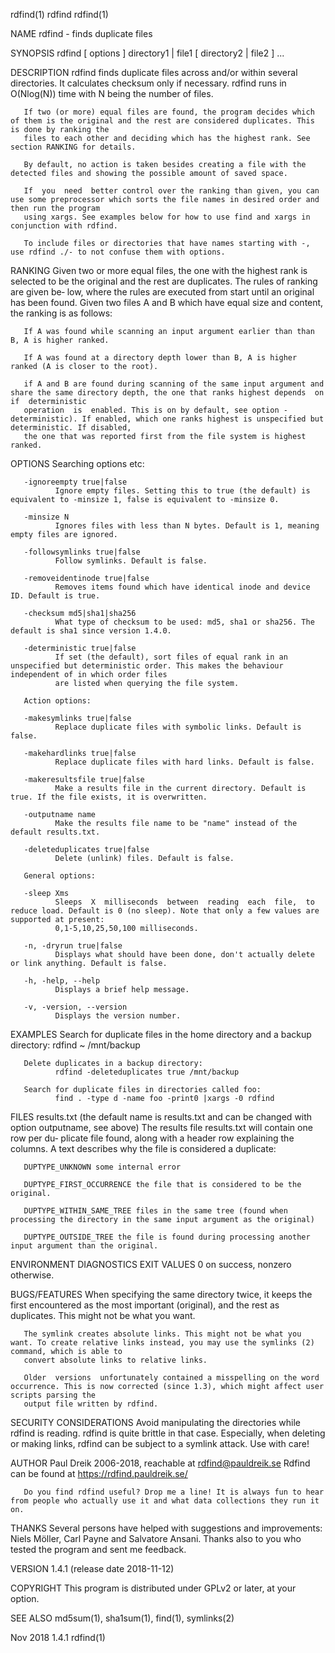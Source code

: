 rdfind(1)                                                                      rdfind                                                                      rdfind(1)

NAME
       rdfind - finds duplicate files

SYNOPSIS
       rdfind [ options ] directory1 | file1 [ directory2 | file2 ] ...

DESCRIPTION
       rdfind finds duplicate files across and/or within several directories. It calculates checksum only if necessary.  rdfind runs in O(Nlog(N)) time with N being
       the number of files.

       If two (or more) equal files are found, the program decides which of them is the original and the rest are considered duplicates. This is done by ranking the
       files to each other and deciding which has the highest rank. See section RANKING for details.

       By default, no action is taken besides creating a file with the detected files and showing the possible amount of saved space.

       If  you  need  better control over the ranking than given, you can use some preprocessor which sorts the file names in desired order and then run the program
       using xargs. See examples below for how to use find and xargs in conjunction with rdfind.

       To include files or directories that have names starting with -, use rdfind ./- to not confuse them with options.

RANKING
       Given two or more equal files, the one with the highest rank is selected to be the original and the rest are duplicates. The rules of ranking are  given  be‐
       low,  where  the rules are executed from start until an original has been found. Given two files A and B which have equal size and content, the ranking is as
       follows:

       If A was found while scanning an input argument earlier than than B, A is higher ranked.

       If A was found at a directory depth lower than B, A is higher ranked (A is closer to the root).

       if A and B are found during scanning of the same input argument and share the same directory depth, the one that ranks highest depends  on  if  deterministic
       operation  is  enabled. This is on by default, see option -deterministic). If enabled, which one ranks highest is unspecified but deterministic. If disabled,
       the one that was reported first from the file system is highest ranked.

OPTIONS
       Searching options etc:

       -ignoreempty true|false
              Ignore empty files. Setting this to true (the default) is equivalent to -minsize 1, false is equivalent to -minsize 0.

       -minsize N
              Ignores files with less than N bytes. Default is 1, meaning empty files are ignored.

       -followsymlinks true|false
              Follow symlinks. Default is false.

       -removeidentinode true|false
              Removes items found which have identical inode and device ID. Default is true.

       -checksum md5|sha1|sha256
              What type of checksum to be used: md5, sha1 or sha256. The default is sha1 since version 1.4.0.

       -deterministic true|false
              If set (the default), sort files of equal rank in an unspecified but deterministic order. This makes the behaviour independent of in which order files
              are listed when querying the file system.

       Action options:

       -makesymlinks true|false
              Replace duplicate files with symbolic links. Default is false.

       -makehardlinks true|false
              Replace duplicate files with hard links. Default is false.

       -makeresultsfile true|false
              Make a results file in the current directory. Default is true. If the file exists, it is overwritten.

       -outputname name
              Make the results file name to be "name" instead of the default results.txt.

       -deleteduplicates true|false
              Delete (unlink) files. Default is false.

       General options:

       -sleep Xms
              Sleeps  X  milliseconds  between  reading  each  file,  to reduce load. Default is 0 (no sleep). Note that only a few values are supported at present:
              0,1-5,10,25,50,100 milliseconds.

       -n, -dryrun true|false
              Displays what should have been done, don't actually delete or link anything. Default is false.

       -h, -help, --help
              Displays a brief help message.

       -v, -version, --version
              Displays the version number.

EXAMPLES
       Search for duplicate files in the home directory and a backup directory:
              rdfind ~ /mnt/backup

       Delete duplicates in a backup directory:
              rdfind -deleteduplicates true /mnt/backup

       Search for duplicate files in directories called foo:
              find . -type d -name foo -print0 |xargs -0 rdfind

FILES
       results.txt (the default name is results.txt and can be changed with option outputname, see above) The results file results.txt will contain one row per  du‐
       plicate file found, along with a header row explaining the columns.  A text describes why the file is considered a duplicate:

       DUPTYPE_UNKNOWN some internal error

       DUPTYPE_FIRST_OCCURRENCE the file that is considered to be the original.

       DUPTYPE_WITHIN_SAME_TREE files in the same tree (found when processing the directory in the same input argument as the original)

       DUPTYPE_OUTSIDE_TREE the file is found during processing another input argument than the original.

ENVIRONMENT
DIAGNOSTICS
EXIT VALUES
       0 on success, nonzero otherwise.

BUGS/FEATURES
       When specifying the same directory twice, it keeps the first encountered as the most important (original), and the rest as duplicates. This might not be what
       you want.

       The symlink creates absolute links. This might not be what you want. To create relative links instead, you may use the symlinks (2) command, which is able to
       convert absolute links to relative links.

       Older  versions  unfortunately contained a misspelling on the word occurrence. This is now corrected (since 1.3), which might affect user scripts parsing the
       output file written by rdfind.

SECURITY CONSIDERATIONS
       Avoid manipulating the directories while rdfind is reading.  rdfind is quite brittle in that case. Especially, when deleting or making links, rdfind  can  be
       subject to a symlink attack.  Use with care!

AUTHOR
       Paul Dreik 2006-2018, reachable at rdfind@pauldreik.se Rdfind can be found at https://rdfind.pauldreik.se/

       Do you find rdfind useful? Drop me a line! It is always fun to hear from people who actually use it and what data collections they run it on.

THANKS
       Several  persons  have helped with suggestions and improvements: Niels Möller, Carl Payne and Salvatore Ansani. Thanks also to you who tested the program and
       sent me feedback.

VERSION
       1.4.1 (release date 2018-11-12)

COPYRIGHT
       This program is distributed under GPLv2 or later, at your option.

SEE ALSO
       md5sum(1), sha1sum(1), find(1), symlinks(2)

Nov 2018                                                                        1.4.1                                                                      rdfind(1)
